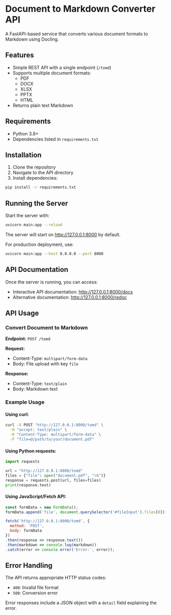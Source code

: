 # Document to Markdown Converter API

A FastAPI-based service that converts various document formats to Markdown using Docling.

## Features

- Simple REST API with a single endpoint (`/tomd`)
- Supports multiple document formats:
  - PDF
  - DOCX
  - XLSX
  - PPTX
  - HTML
- Returns plain text Markdown

## Requirements

- Python 3.8+
- Dependencies listed in `requirements.txt`

## Installation

1. Clone the repository
2. Navigate to the API directory
3. Install dependencies:

```bash
pip install -r requirements.txt
```

## Running the Server

Start the server with:

```bash
uvicorn main:app --reload
```

The server will start on http://127.0.0.1:8000 by default.

For production deployment, use:

```bash
uvicorn main:app --host 0.0.0.0 --port 8000
```

## API Documentation

Once the server is running, you can access:
- Interactive API documentation: http://127.0.0.1:8000/docs
- Alternative documentation: http://127.0.0.1:8000/redoc

## API Usage

### Convert Document to Markdown

**Endpoint:** `POST /tomd`

**Request:**
- Content-Type: `multipart/form-data`
- Body: File upload with key `file`

**Response:**
- Content-Type: `text/plain`
- Body: Markdown text

### Example Usage

#### Using curl:

```bash
curl -X POST "http://127.0.0.1:8000/tomd" \
  -H "accept: text/plain" \
  -H "Content-Type: multipart/form-data" \
  -F "file=@/path/to/your/document.pdf"
```

#### Using Python requests:

```python
import requests

url = "http://127.0.0.1:8000/tomd"
files = {"file": open("document.pdf", "rb")}
response = requests.post(url, files=files)
print(response.text)
```

#### Using JavaScript/Fetch API:

```javascript
const formData = new FormData();
formData.append('file', document.querySelector('#fileInput').files[0]);

fetch('http://127.0.0.1:8000/tomd', {
  method: 'POST',
  body: formData
})
.then(response => response.text())
.then(markdown => console.log(markdown))
.catch(error => console.error('Error:', error));
```

## Error Handling

The API returns appropriate HTTP status codes:
- `400`: Invalid file format
- `500`: Conversion error

Error responses include a JSON object with a `detail` field explaining the error.